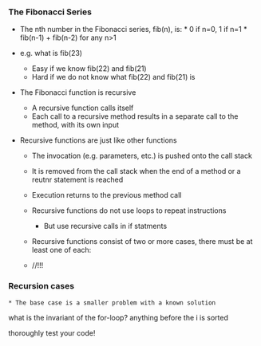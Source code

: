 ### The Fibonacci Series

  *  The nth number in the Fibonacci series, fib(n), is: 
  	* 0 if n=0, 1 if n=1
  	* fib(n-1) + fib(n-2) for any n>1
  * e.g. what is fib(23)
  	* Easy if we know fib(22) and fib(21)
  	* Hard if we do not know what fib(22) and fib(21) is

  * The Fibonacci function is recursive
  	* A recursive function calls itself
  	* Each call to a recursive method results in a separate call to the method, with its own input

  * Recursive functions are just like other functions
  	* The invocation (e.g. parameters, etc.) is pushed onto the call stack
  	* It is removed from the call stack when the end of a method or a reutnr statement is reached
  	* Execution returns to the previous method call

	* Recursive functions do not use loops to repeat instructions
		* But use recursive calls in if statments

	* Recursive functions consist of two or more cases, there must be at least one of each:
	 * //!!!

### Recursion cases
	* The base case is a smaller problem with a known solution


what is the invariant of the for-loop?
anything before the i is sorted

thoroughly test your code!